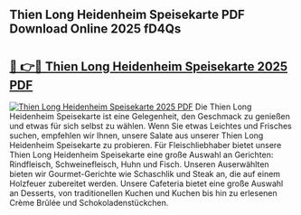 ## Thien Long Heidenheim Speisekarte PDF Download Online 2025 fD4Qs

# <h2><a href="http://gcai90z.nevu.top/?p=Thien+Long+Heidenheim+Speisekarte">🔗 👉🔴 Thien Long Heidenheim Speisekarte 2025 PDF</a></h2>

[![Thien Long Heidenheim Speisekarte 2025 PDF](https://i.imgur.com/dBaPXMq.png)](http://gcai90z.nevu.top/?p=Thien+Long+Heidenheim+Speisekarte)
Die Thien Long Heidenheim Speisekarte ist eine Gelegenheit, den Geschmack zu genießen und etwas für sich selbst zu wählen. Wenn Sie etwas Leichtes und Frisches suchen, empfehlen wir Ihnen, unsere Salate aus unserer Thien Long Heidenheim Speisekarte zu probieren. Für Fleischliebhaber bietet unsere Thien Long Heidenheim Speisekarte eine große Auswahl an Gerichten: Rindfleisch, Schweinefleisch, Huhn und Fisch. Unseren Auserwählten bieten wir Gourmet-Gerichte wie Schaschlik und Steak an, die auf einem Holzfeuer zubereitet werden. Unsere Cafeteria bietet eine große Auswahl an Desserts, von traditionellen Kuchen und Kuchen bis hin zu erlesenen Crème Brûlée und Schokoladenstückchen.
